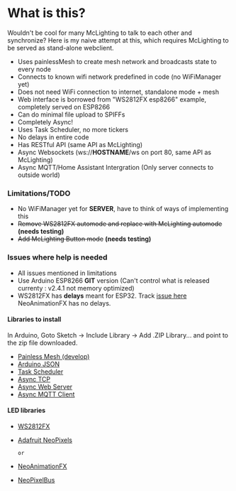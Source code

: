 # What is this?

Wouldn't be cool for many McLighting to talk to each other and synchronize? Here is my naive attempt at this, which requires McLighting to be served as stand-alone webclient.

- Uses painlessMesh to create mesh network and broadcasts state to every node
- Connects to known wifi network predefined in code (no WiFiManager yet)
- Does not need WiFi connection to internet, standalone mode + mesh
- Web interface is borrowed from "WS2812FX esp8266" example, completely served on ESP8266
- Can do minimal file upload to SPIFFs
- Completely Async!
- Uses Task Scheduler, no more tickers
- No delays in entire code
- Has RESTful API (same API as McLighting)
- Async Websockets (ws://**HOSTNAME**/ws on port 80, same API as McLighting)
- Async MQTT/Home Assistant Intergration (Only server connects to outside world)

### Limitations/TODO

- No WiFiManager yet for **SERVER**, have to think of ways of implementing this
- ~~Remove WS2812FX automode and replace with McLighting automode~~ **(needs testing)**
- ~~Add McLighting Button mode~~ **(needs testing)**

### Issues where help is needed

- All issues mentioned in limitations
- Use Arduino ESP8266 **GIT** version (Can't control what is released currenty : v2.4.1 not memory optimized)
- WS2812FX has **delays** meant for ESP32. Track [issue here](https://github.com/kitesurfer1404/WS2812FX/issues/89) NeoAnimationFX has no delays.

#### Libraries to install

In Arduino, Goto Sketch -> Include Library -> Add .ZIP Library... and point to the zip file downloaded.

* [Painless Mesh (develop)](https://gitlab.com/painlessMesh/painlessMesh/-/archive/develop/painlessMesh-develop.zip)
* [Arduino JSON](https://github.com/bblanchon/ArduinoJson/archive/master.zip)
* [Task Scheduler](https://github.com/arkhipenko/TaskScheduler/archive/master.zip)
* [Async TCP](https://github.com/me-no-dev/ESPAsyncTCP/archive/master.zip)
* [Async Web Server](https://github.com/me-no-dev/ESPAsyncWebServer/archive/master.zip)
* [Async MQTT Client](https://github.com/marvinroger/async-mqtt-client/archive/master.zip)

#### LED libraries
* [WS2812FX](https://github.com/kitesurfer1404/WS2812FX/archive/master.zip)
* [Adafruit NeoPixels](https://github.com/adafruit/Adafruit_NeoPixel/archive/master.zip)

      or
* [NeoAnimationFX](https://github.com/debsahu/NeoAnimationFX/archive/master.zip)
* [NeoPixelBus](https://github.com/Makuna/NeoPixelBus/archive/master.zip)
